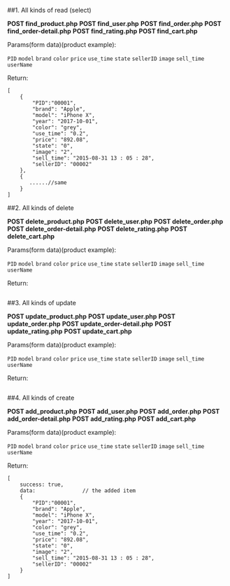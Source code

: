 ##1. All kinds of read (select)

**POST find_product.php**
**POST find_user.php**
**POST find_order.php**
**POST find_order-detail.php**
**POST find_rating.php**
**POST find_cart.php**

Params(form data)(product example):

`PID`
`model`
`brand`
`color`
`price`
`use_time`
`state`
`sellerID`
`image`
`sell_time`
`userName`

Return:

```
[
    {
        "PID":"00001",
        "brand": "Apple",
        "model": "iPhone X",
        "year": "2017-10-01",
        "color": "grey",
        "use_time": "0.2",
        "price": "892.08",
        "state": "0",
        "image": "2",
        "sell_time": "2015-08-31 13 : 05 : 28",
        "sellerID": "00002"
    },
    {
       ......//same
    }
]
```

##2. All kinds of delete

**POST delete_product.php**
**POST delete_user.php**
**POST delete_order.php**
**POST delete_order-detail.php**
**POST delete_rating.php**
**POST delete_cart.php**

Params(form data)(product example):

`PID`
`model`
`brand`
`color`
`price`
`use_time`
`state`
`sellerID`
`image`
`sell_time`
`userName`

Return:

```

```

##3. All kinds of update

**POST update_product.php**
**POST update_user.php**
**POST update_order.php**
**POST update_order-detail.php**
**POST update_rating.php**
**POST update_cart.php**

Params(form data)(product example):

`PID`
`model`
`brand`
`color`
`price`
`use_time`
`state`
`sellerID`
`image`
`sell_time`
`userName`

Return:

```

```

##4. All kinds of create

**POST add_product.php**
**POST add_user.php**
**POST add_order.php**
**POST add_order-detail.php**
**POST add_rating.php**
**POST add_cart.php**

Params(form data)(product example):

`PID`
`model`
`brand`
`color`
`price`
`use_time`
`state`
`sellerID`
`image`
`sell_time`
`userName`

Return:

```
[
    success: true,
    data:               // the added item
    {
        "PID":"00001",
        "brand": "Apple",
        "model": "iPhone X",
        "year": "2017-10-01",
        "color": "grey",
        "use_time": "0.2",
        "price": "892.08",
        "state": "0",
        "image": "2",
        "sell_time": "2015-08-31 13 : 05 : 28",
        "sellerID": "00002"
    }
]
```
